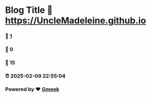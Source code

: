 # Blog Title :link: https://UncleMadeleine.github.io 
### :page_facing_up: [1](https://UncleMadeleine.github.io/tag.html) 
### :speech_balloon: 0 
### :hibiscus: 15 
### :alarm_clock: 2025-02-09 22:55:04 
### Powered by :heart: [Gmeek](https://github.com/Meekdai/Gmeek)
